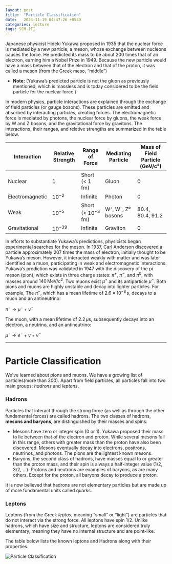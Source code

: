 ```yaml
---
layout: post
title:  "Particle Classification"
date:   2024-11-19 04:47:26 +0530
categories: lecture
tags: SEM-III
---
```


Japanese physicist Hideki Yukawa proposed in 1935 that the nuclear force is mediated by a new particle, a meson, whose exchange between nucleons causes the force. He predicted its mass to be about 200 times that of an electron, earning him a Nobel Prize in 1949. Because the new particle would have a mass between that of the electron and that of the proton, it was called a meson (from the Greek meso, “middle”)

- **Note:** (Yukawa’s predicted particle is not the gluon as previously mentioned, which is massless and is today considered to be the field particle for the nuclear force.)

In modern physics, particle interactions are explained through the exchange of field particles (or gauge bosons). These particles are emitted and absorbed by interacting particles, creating forces. The electromagnetic force is mediated by photons, the nuclear force by gluons, the weak force by W and Z bosons, and the gravitational force by gravitons. The interactions, their ranges, and relative strengths are summarized in the table below.

| Interaction        | Relative Strength | Range of Force     | Mediating Particle | Mass of Field Particle (GeV/c²) |
|--------------------|-------------------|--------------------|--------------------|---------------------------------|
| Nuclear            | 1                 | Short (< 1 fm)     | Gluon              | 0                               |
| Electromagnetic    | $10^{-2}$              | Infinite           | Photon             | 0                               |
| Weak               | $10^{-5}$             | Short (< $10^{-3}$ fm)  | W⁺, W⁻, Z⁰ bosons  | 80.4, 80.4, 91.2                |
| Gravitational      | $10^{-39}$             | Infinite           | Graviton           | 0                               |

In efforts to substantiate Yukawa’s predictions, physicists began experimental searches for the meson. In 1937, Carl Anderson discovered a particle approximately 207 times the mass of electron, initially thought to be Yukawa’s meson. However, it interacted weakly with matter and was later identified as a muon, participating in weak and electromagnetic interactions. Yukawa’s prediction was validated in 1947 with the discovery of the pi meson (pion), which exists in three charge states: $\pi^+$, $\pi^-$, and $\pi^0$, with masses around $140 \, \text{MeV}/c^2$. Two muons exist $\mu^+$ and its antiparticle $\mu^-$. Both pions and muons are highly unstable and decay into lighter particles. For example, The $\pi^-$, which has a mean lifetime of $2.6 \times 10^{-8} \, \text{s}$, decays to a muon and an antineutrino:  

$\pi^- \to \mu^- + \bar{\nu}$

The muon, with a mean lifetime of $2.2 \, \mu\text{s}$, subsequently decays into an electron, a neutrino, and an antineutrino:  

$\mu^- \to e^- + \nu + \bar{\nu}$

---

# Particle Classification

We've learned about pions and muons. We have a growing list of particles(more than 300). Apart from field particles, all particles fall into two main groups: *hadrons* and *leptons*.

### Hadrons
Particles that interact through the strong force (as well as through the other fundamental forces) are called hadrons. The two classes of hadrons, **mesons and baryons**, are distinguished by their masses and spins.
- Mesons have zero or integer spin (0 or 1). Yukawa proposed their mass to lie between that of the electron and proton. While several mesons fall in this range, others with greater mass than the proton have also been discovered. Mesons eventually decay into electrons, positrons, neutrinos, and photons. The pions are the lightest known mesons. 
- Baryons, the second class of hadrons, have masses equal to or greater than the proton mass, and their spin is always a half-integer value (1/2, 3/2, ...). Protons and neutrons are examples of baryons, as are many others. Except for the proton, all baryons decay to produce a proton. 

It is now believed that hadrons are not elementary particles but are made up of more fundamental units called quarks.

### Leptons
Leptons (from the Greek *leptos*, meaning “small” or “light”) are particles that do not interact via the strong force. All leptons have spin 1/2. Unlike hadrons, which have size and structure, leptons are considered truly elementary, meaning they have no internal structure and are point-like.

The table below lists the known leptons and Hadrons along with their properties.

<img src="/SKMU/assets/pdf/particle_classification.png" alt="Particle Classification" class="my-custom-class" style="max-width:100%; height:auto;">